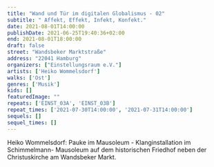 ```yaml
---
title: "Wand und Tür im digitalen Globalismus - 02"
subtitle: " Affekt, Effekt, Infekt, Konfekt."
date: 2021-08-01T14:00:00
publishDate: 2021-06-25T19:40:36+02:00
end: 2021-08-01T18:00:00
draft: false
street: "Wandsbeker Marktstraße"
address: "22041 Hamburg"
organizers: ["Einstellungsraum e.V."]
artists: ['Heiko Wommelsdorf']
walks: ['Ost']
genres: ['Musik']
kids: []
featuredImage: ""
repeats: ['EINST_03A', 'EINST_03B']
repeat_times: ['2021-07-30T14:00:00', '2021-07-31T14:00:00']
sequels: []
sequel_times: []
---
```


Heiko Wommelsdorf: Pauke im Mausoleum  -  Klanginstallation im Schimmelmann- Mausoleum auf dem historischen Friedhof neben der Christuskirche am Wandsbeker Markt.